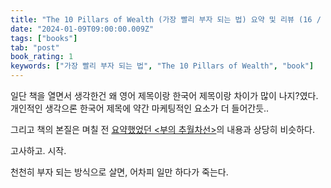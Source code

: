 ```yaml
---
title: "The 10 Pillars of Wealth (가장 빨리 부자 되는 법) 요약 및 리뷰 (16 / 100)"
date: "2024-01-09T09:00:00.009Z"
tags: ["books"]
tab: "post"
book_rating: 1
keywords: ["가장 빨리 부자 되는 법", "The 10 Pillars of Wealth", "book"]
---
```


일단 책을 열면서 생각한건 왜 영어 제목이랑 한국어 제목이랑 차이가 많이 나지?였다. 개인적인 생각으론 한국어 제목에 약간 마케팅적인 요소가 더 들어간듯..

그리고 책의 본질은 며칠 전 [요약했었던 <부의 추월차선>](https://9oelm.github.io/2024-01-01-%EB%82%B4%EB%A7%98%EB%8C%80%EB%A1%9C-%EC%A0%81%EB%8A%94-%EB%B6%80%EC%9D%98-%EC%B6%94%EC%9B%94%EC%B0%A8%EC%84%A0-%EC%9A%94%EC%95%BD-%EB%B0%8F-%EB%A6%AC%EB%B7%B0/)의 내용과 상당히 비슷하다.

고사하고. 시작.

천천히 부자 되는 방식으로 살면, 어차피 일만 하다가 죽는다.

